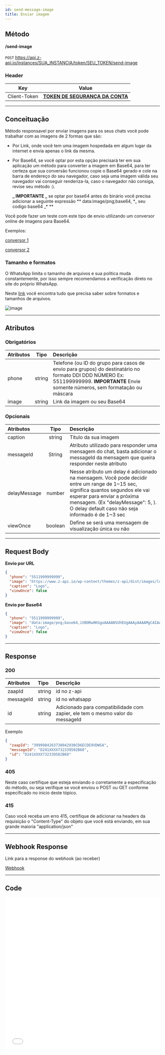 ```yaml
---
id: send-message-image
title: Enviar imagem
---
```


## Método

#### /send-image

`POST` https://api.z-api.io/instances/SUA_INSTANCIA/token/SEU_TOKEN/send-image

### Header

|      Key       |            Value            |
| :------------: |     :-----------------:     |
|  Client-Token  | **[TOKEN DE SEGURANÇA DA CONTA](../security/client-token)** |
---

## Conceituação

Método responsavel por enviar imagens para os seus chats você pode trabalhar com as imagens de 2 formas que são:

- Por Link, onde você tem uma imagem hospedada em algum lugar da internet e envia apenas o link da mesma.

- Por Base64, se você optar por esta opção precisará ter em sua aplicação um método para converter a imagem em Base64, para ter certeza que sua conversão funcionou copie o Base64 gerado e cole na barra de endereço do seu navegador, caso seja uma imagem válida seu navegador vai conseguir renderiza-la, caso o navegador não consiga, revise seu método :).

  **_ IMPORTANTE _** se optar por base64 antes do binário você precisa adicionar a seguinte expressão ** data:image/png;base64, \*_ seu codigo base64 _\* **

Você pode fazer um teste com este tipo de envio utilizando um conversor online de imagens para Base64.

Exemplos:

[conversor 1]

[conversor 2]

[conversor 1]: https://www.base64-image.de/
[conversor 2]: https://base64.guru/converter/encode/image

### Tamanho e formatos

O WhatsApp limita o tamanho de arquivos e sua politica muda constantemente, por isso sempre recomendamos a verificação direto no site do próprio WhatsApp.

Neste [link] você encontra tudo que precisa saber sobre formatos e tamanhos de arquivos.

[link]: https://developers.facebook.com/docs/whatsapp/api/media

![image](../../img/send-message-image.jpeg)

---

## Atributos

### Obrigatórios

| Atributos | Tipo | Descrição |
| :-- | :-: | :-- |
| phone | string | Telefone (ou ID do grupo para casos de envio para grupos) do destinatário no formato DDI DDD NÚMERO Ex: 551199999999. **IMPORTANTE** Envie somente números, sem formatação ou máscara |
| image | string | Link da imagem ou seu Base64 |

### Opcionais

| Atributos | Tipo | Descrição |
| :-- | :-: | :-- |
| caption | string | Titulo da sua imagem |
| messageId | String | Atributo utilizado para responder uma mensagem do chat, basta adicionar o messageId da mensagem que queira responder neste atributo |
| delayMessage | number | Nesse atributo um delay é adicionado na mensagem. Você pode decidir entre um range de 1~15 sec, significa quantos segundos ele vai esperar para enviar a próxima mensagem. (Ex "delayMessage": 5, ). O delay default caso não seja informado é de 1~3 sec |
| viewOnce | boolean | Define se será uma mensagem de visualização única ou não |

---

## Request Body

**Envio por URL**
```json
{
  "phone": "5511999999999",
  "image": "https://www.z-api.io/wp-content/themes/z-api/dist/images/logo.svg",
  "caption": "Logo",
  "viewOnce": false
}
```

**Envio por Base64**
```json
{
  "phone": "5511999999999",
  "image": "data:image/png;base64,iVBORw0KGgoAAAANSUhEUgAAAyAAAAMgCAIAAABUEpE",
  "caption": "Logo",
  "viewOnce": false
}
```

---

## Response

### 200

| Atributos | Tipo   | Descrição      |
| :-------- | :----- | :------------- |
| zaapId    | string | id no z-api    |
| messageId | string | id no whatsapp |
| id | string | Adicionado para compatibilidade com zapier, ele tem o mesmo valor do messageId |

Exemplo

```json
{
  "zaapId": "3999984263738042930CD6ECDE9VDWSA",
  "messageId": "D241XXXX732339502B68",
  "id": "D241XXXX732339502B68"
}
```

### 405

Neste caso certifique que esteja enviando o corretamente a especificação do método, ou seja verifique se você enviou o POST ou GET conforme especificado no inicio deste tópico.

### 415

Caso você receba um erro 415, certifique de adicionar na headers da requisição o "Content-Type" do objeto que você está enviando, em sua grande maioria "application/json"

---

## Webhook Response

Link para a response do webhook (ao receber)

[Webhook](../webhooks/on-message-received#exemplo-de-retorno-de-imagem)

---

## Code

<iframe src="//api.apiembed.com/?source=https://raw.githubusercontent.com/Z-API/z-api-docs/main/json-examples/send-image.json&targets=all" frameborder="0" scrolling="no" width="100%" height="500px" seamless></iframe>
